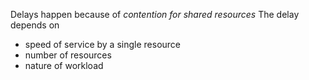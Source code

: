 Delays happen because of *contention for shared resources*
The delay depends on 
- speed of service by a single resource
- number of resources
- nature of workload